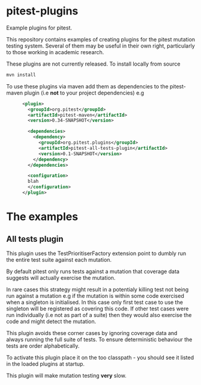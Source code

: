 # pitest-plugins

Example plugins for pitest.

This repository contains examples of creating plugins for the pitest mutation testing system. Several of them may be useful in their own right, particularly to those working in academic research.

These plugins are not currently released. To install locally from source

```bash
mvn install
```

To use these plugins via maven add them as dependencies to the pitest-maven plugin (i.e **not** to your project dependencies) e.g

```xml
      <plugin>
        <groupId>org.pitest</groupId>
        <artifactId>pitest-maven</artifactId>
        <version>0.34-SNAPSHOT</version>

        <dependencies>
          <dependency>
            <groupId>org.pitest.plugins</groupId>
            <artifactId>pitest-all-tests-plugin</artifactId>
            <version>0.1-SNAPSHOT</version>
          </dependency>
        </dependencies>

        <configuration>
		blah
        </configuration>
      </plugin>
```

# The examples

## All tests plugin

This plugin uses the TestPrioritiserFactory extension point to dumbly run the entire test suite against each mutation.

By default pitest only runs tests against a mutation that coverage data suggests will actually exercise the mutation.

In rare cases this strategy might result in a potentialy killing test not being run against a mutation e.g if the mutation is within some code exercised when a singleton is initialised. In this case only first test case to use the singleton will be registered as covering this code. If other test cases were run individually (i.e not as part of a suite) then they would also exercise the code and might detect the mutation.

This plugin avoids these corner cases by ignoring coverage data and always running the full suite of tests. To ensure deterministic behaviour the tests are order alphabetically.

To activate this plugin place it on the too classpath - you should see it listed in the loaded plugins at startup.

This plugin will make mutation testing **very** slow.


